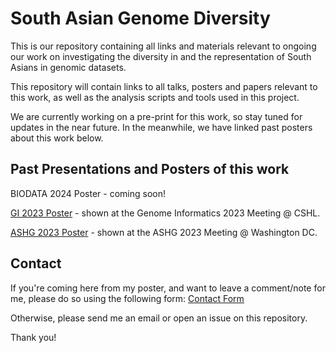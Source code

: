 # South Asian Genome Diversity

This is our repository containing all links and materials relevant to ongoing our work on investigating the diversity in and the representation of South Asians in genomic datasets.

This repository will contain links to all talks, posters and papers relevant to this work, as well as the analysis scripts and tools used in this project.

We are currently working on a pre-print for this work, so stay tuned for updates in the near future. In the meanwhile, we have linked past posters about this work below.

## Past Presentations and Posters of this work

BIODATA 2024 Poster - coming soon!

[GI 2023 Poster](https://drive.google.com/file/d/1sMByc7kWJl9ipy14WLtpWlJ2mlwt0hOc/view?usp=sharing) - shown at the Genome Informatics 2023 Meeting @ CSHL.

[ASHG 2023 Poster](https://drive.google.com/file/d/1N4YAV44Velab-i63iTrwN8bNHwAhO975/view?usp=sharing) - shown at the ASHG 2023 Meeting @ Washington DC.

## Contact

If you're coming here from my poster, and want to leave a comment/note for me, please do so using the following form: [Contact Form](https://docs.google.com/forms/d/1rbrBBXTupyRSqqrBFbuvgqbC6mOgn53jzAnOVLSAfxY/)

Otherwise, please send me an email or open an issue on this repository.

Thank you!
